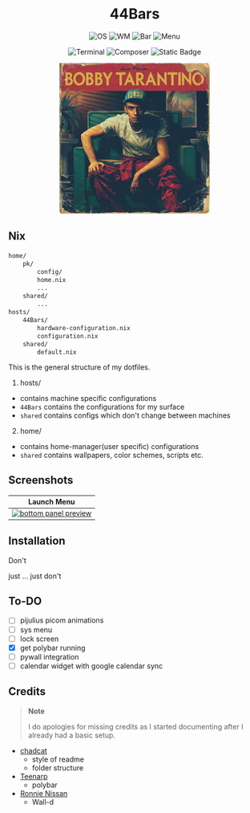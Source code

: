 <div align="center">
  <h1> 44Bars </h1>
</div>
<div align="center">

![OS](https://img.shields.io/badge/OS-NixOS-%230E9DF1?style=for-the-badge)
![WM](https://img.shields.io/badge/wm-i3wm-green?style=for-the-badge)
![Bar](https://img.shields.io/badge/Bar-Polybar-%23FF007E?style=for-the-badge)
![Menu](https://img.shields.io/badge/Menu-Rofi-%23FF6D00?style=for-the-badge)

![Terminal](https://img.shields.io/badge/Terminal-Kitty-%2300DC8D?style=for-the-badge)
![Composer](https://img.shields.io/badge/Comp-picom-%239400FF?style=for-the-badge)
![Static Badge](https://img.shields.io/badge/Editor-VSCODE-%23FFDC00?style=for-the-badge)

<img src="../home/shared/Wallpaper/Bobby_Tarantino.jpeg" alt="showcase" width="300" height=auto>

</div>

## Nix
```
home/
    pk/
        config/
        home.nix
        ...
    shared/
        ...
hosts/
    44Bars/
        hardware-configuration.nix
        configuration.nix
    shared/
        default.nix
```
This is the general structure of my dotfiles.

1. hosts/
- contains machine specific configurations
- `44Bars` contains the configurations for my surface
- `shared` contains configs which don't change between machines

2. home/
- contains home-manager(user specific) configurations
- `shared` contains wallpapers, color schemes, scripts etc.

## Screenshots
| <b>Launch Menu</b>                                                                              |
| ------------------------------------------------------------------------------------------------------------------ |
| <a href="#--------"><img src="screenshots/rofi_menu.png" alt="bottom panel preview"></a>                    |


## Installation
Don't

just ... just don't

## To-DO

- [ ] pijulius picom animations
- [ ] sys menu
- [ ] lock screen
- [x] get polybar running
- [ ] pywall integration
- [ ] calendar widget with google calendar sync

## Credits
> **Note**
>
> I do apologies for missing credits as I started documenting after I already had a basic setup.

- [chadcat](https://github.com/chadcat7)
    - style of readme
    - folder structure
- [Teenarp](https://github.com/Teenarp2003)
    - polybar
- [Ronnie Nissan](https://github.com/ronniedroid)
    - Wall-d

